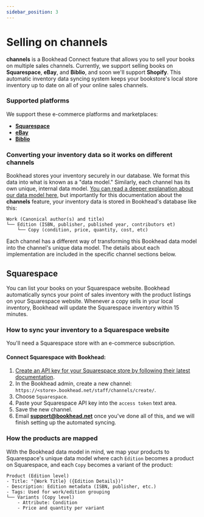 ```yaml
---
sidebar_position: 3
---
```


# Selling on channels

**channels** is a Bookhead Connect feature that allows you to sell your books on multiple sales channels. Currently, we support selling books on **Squarespace**, **eBay**, and **Biblio**, and soon we'll support **Shopify**. This automatic inventory data syncing system keeps your bookstore's local store inventory up to date on all of your online sales channels.

### Supported platforms

We support these e-commerce platforms and marketplaces:
- **[Squarespace](#squarespace)**
- **[eBay](#ebay)**
- **[Biblio](#biblio)**

### Converting your inventory data so it works on different channels
Bookhead stores your inventory securely in our database. We format this data into what is known as a "data model." Similarly, each channel has its own unique, internal data model. [You can read a deeper explanation about our data model here](./inventory.md#bookheads-data-model), but importantly for this documentation about the **channels** feature, your inventory data is stored in Bookhead's database like this:

```
Work (Canonical author(s) and title)
└── Edition (ISBN, publisher, published year, contributors et)
    └── Copy (condition, price, quantity, cost, etc)
```

Each channel has a different way of transforming this Bookhead data model into the channel's unique data model. The details about each implementation are included in the specific channel sections below.

## Squarespace
You can list your books on your Squarespace website. Bookhead automatically syncs your point of sales inventory with the product listings on your Squarespace website. Whenever a copy sells in your local inventory, Bookhead will update the Squarespace inventory within 15 minutes.


### How to sync your inventory to a Squarespace website

You'll need a Squarespace store with an e-commerce subscription.

#### Connect Squarespace with Bookhead:
1. [Create an API key for your Squarespace store by following their latest documentation](https://support.squarespace.com/hc/en-us/articles/236297987-Squarespace-API-keys#toc-api-key-security.).
2. In the Bookhead admin, create a new channel: `https://<store>.bookhead.net/staff/channels/create/`.
3. Choose `Squarespace`.
4. Paste your Squarespace API key into the `access token` text area.
5. Save the new channel.
6. Email <a href="mailto:support@bookhead.net"><strong>support@bookhead.net</strong></a> once you've done all of this, and we will finish setting up the automated syncing.

### How the products are mapped
With the Bookhead data model in mind, we map your products to Squarespace's unique data model where cach `Edition` becomes a product on Squarespace, and each `Copy` becomes a variant of the product:

```
Product (Edition level)
- Title: "{Work Title} ({Edition Details})"
- Description: Edition metadata (ISBN, publisher, etc.)
- Tags: Used for work/edition grouping
└── Variants (Copy level)
    - Attribute: Condition
    - Price and quantity per variant
```


